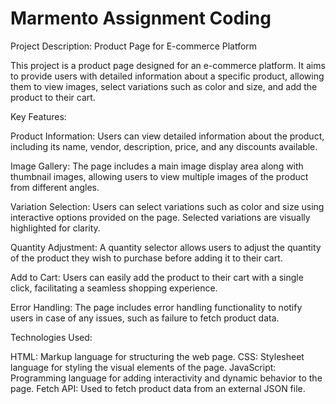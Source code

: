 # Marmento Assignment Coding

Project Description: Product Page for E-commerce Platform

This project is a product page designed for an e-commerce platform. It aims to provide users with detailed information about a specific product, allowing them to view images, select variations such as color and size, and add the product to their cart.

Key Features:


Product Information: Users can view detailed information about the product, including its name, vendor, description, price, and any discounts available.

Image Gallery: The page includes a main image display area along with thumbnail images, allowing users to view multiple images of the product from different angles.

Variation Selection: Users can select variations such as color and size using interactive options provided on the page. Selected variations are visually highlighted for clarity.

Quantity Adjustment: A quantity selector allows users to adjust the quantity of the product they wish to purchase before adding it to their cart.

Add to Cart: Users can easily add the product to their cart with a single click, facilitating a seamless shopping experience.

Error Handling: The page includes error handling functionality to notify users in case of any issues, such as failure to fetch product data.

Technologies Used:

HTML: Markup language for structuring the web page.
CSS: Stylesheet language for styling the visual elements of the page.
JavaScript: Programming language for adding interactivity and dynamic behavior to the page.
Fetch API: Used to fetch product data from an external JSON file.
